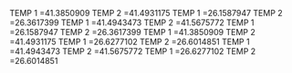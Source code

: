TEMP 1 =41.3850909
TEMP 2 =41.4931175
TEMP 1 =26.1587947
TEMP 2 =26.3617399
TEMP 1 =41.4943473
TEMP 2 =41.5675772
TEMP 1 =26.1587947
TEMP 2 =26.3617399
TEMP 1 =41.3850909
TEMP 2 =41.4931175
TEMP 1 =26.6277102
TEMP 2 =26.6014851
TEMP 1 =41.4943473
TEMP 2 =41.5675772
TEMP 1 =26.6277102
TEMP 2 =26.6014851